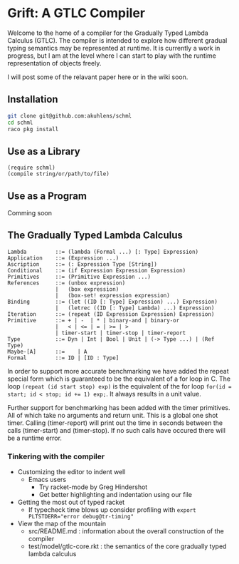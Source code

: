 # Grift: A GTLC Compiler

Welcome to the home of a compiler for the Gradually Typed Lambda 
Calculus (GTLC). The compiler is intended to explore how different
gradual typing semantics may be represented at runtime. It is currently
a work in progress, but I am at the level where I can start to
play with the runtime representation of objects freely.

I will post some of the relavant paper here or in the wiki soon.

## Installation

```bash
git clone git@github.com:akuhlens/schml
cd schml
raco pkg install
```

## Use as a Library
```racket
(require schml)
(compile string/or/path/to/file)
```

## Use as a Program

Comming soon

## The Gradually Typed Lambda Calculus
```bnf
Lambda         ::= (lambda (Formal ...) [: Type] Expression)
Application    ::= (Expression ...)
Ascription     ::= (: Expression Type [String])
Conditional    ::= (if Expression Expression Expression)
Primitives     ::= (Primitive Expression ...)
References     ::= (unbox expression)
               |   (box expression)
               |   (box-set! expression expression)
Binding        ::= (let ((ID [: Type] Expression) ...) Expression)
               |   (letrec ((ID [: Type] Lambda) ...) Expression)
Iteration      ::= (repeat (ID Expression Expression) Expression)
Primitive      ::= + | -  | * | binary-and | binary-or
               |   < | <= | = | >= | >
               | timer-start | timer-stop | timer-report
Type           ::= Dyn | Int | Bool | Unit | (-> Type ...) | (Ref Type)
Maybe-[A]      ::=    | A
Formal         ::= ID | [ID : Type]
```
In order to support more accurate benchmarking we have added the repeat
special form which is guaranteed to be the equivalent of a for loop in
C. The loop ```(repeat (id start stop) exp)``` is the equivalent of
the for loop ```for(id = start; id < stop; id += 1) exp;```. It always
results in a unit value.

Further support for benchmarking has been added with the timer primitives.
All of which take no arguments and return unit. This is a global
one shot timer. Calling (timer-report) will print out the time in seconds
between the calls (timer-start) and (timer-stop). If no such calls have occured
there will be a runtime error.

### Tinkering with the compiler
- Customizing the editor to indent well
   - Emacs users
      - Try racket-mode by Greg Hindershot
      - Get better highlighting and indentation using our file
- Getting the most out of typed racket
   - If typecheck time blows up consider profiling with `export PLTSTDERR="error debug@tr-timing"`
- View the map of the mountain
   - src/README.md : information about the overall construction of the compiler
   - test/model/gtlc-core.rkt : the semantics of the core gradually typed lambda calculus
   
